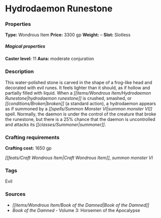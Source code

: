 ﻿---
Title: "Hydrodaemon Runestone"
Type: "Wondrous Item"
Price: "3300 gp"
Weight: "–"
Slot: "Slotless"
Caster level: "11"
Aura: "moderate conjuration"
Description: |
  "This water-polished stone is carved in the shape of a frog-like head and decorated with evil runes. It feels lighter than it should, as if hollow and partially filled with liquid. When a _hydrodaemon runestone_ is crushed, smashed, or broken (a standard action), a hydrodaemon appears as if summoned by a _summon monster VI_ spell. Normally, the daemon is under the control of the creature that broke the runestone, but there is a 25% chance that the daemon is uncontrolled and attacks its summoner."
Crafting cost: "1650 gp"
Sources: "['Book of the Damned', 'Book of the Damned - Volume 3: Horsemen of the Apocalypse']"
---

# Hydrodaemon Runestone

### Properties

**Type:** Wondrous Item **Price:** 3300 gp **Weight:** – **Slot:** Slotless

##### Magical properties

**Caster level:** 11 **Aura:** moderate conjuration

### Description

This water-polished stone is carved in the shape of a frog-like head and decorated with evil runes. It feels lighter than it should, as if hollow and partially filled with liquid. When a _[[items/Wondrous Item/Hydrodaemon Runestone|hydrodaemon runestone]]_ is crushed, smashed, or _[[conditions/Broken|broken]]_ (a standard action), a hydrodaemon appears as if summoned by a _[[spells/Summon Monster VI|summon monster VI]]_ spell. Normally, the daemon is under the control of the creature that broke the runestone, but there is a 25% chance that the daemon is uncontrolled and attacks its _[[classes/Summoner|summoner]]_.

### Crafting requirements

**Crafting cost:** 1650 gp

_[[feats/Craft Wondrous Item|Craft Wondrous Item]]_, _summon monster VI_

### Tags

Evil

### Sources

* _[[items/Wondrous Item/Book of the Damned|Book of the Damned]]_
* _Book of the Damned_ - Volume 3: Horsemen of the Apocalypse